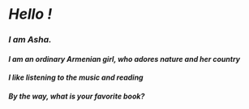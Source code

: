 #   _Hello !_
### _I am Asha._ ###
#### _I am an ordinary Armenian girl, who adores nature and her country_ ####
#### _I like listening to the music and reading_ ####
#### _By the way, what is your favorite book?_ ####
